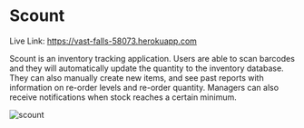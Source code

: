 # Scount 
Live Link: https://vast-falls-58073.herokuapp.com

Scount is an inventory tracking application. Users are able to scan barcodes and they will automatically update the quantity to the inventory database. They can also manually create new items, and see past reports with information on re-order levels and re-order quantity. Managers can also receive notifications when stock reaches a certain minimum.    


![scount](https://user-images.githubusercontent.com/20744895/27054969-b4bbc02e-4f77-11e7-8e26-1e4babe0b782.png)
